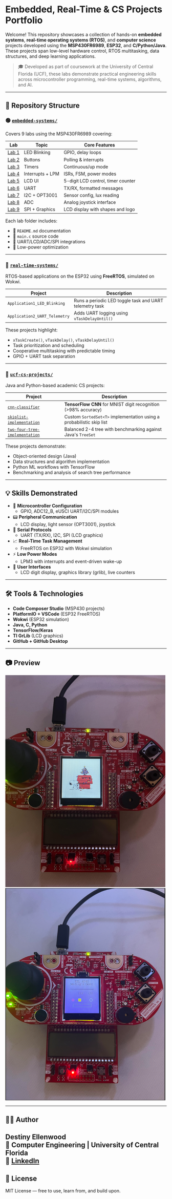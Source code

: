 # Embedded, Real-Time & CS Projects Portfolio

Welcome! This repository showcases a collection of hands-on **embedded systems**, **real-time operating systems (RTOS)**, and **computer science** projects developed using the **MSP430FR6989**, **ESP32**, and **C/Python/Java**. These projects span low-level hardware control, RTOS multitasking, data structures, and deep learning applications.

> 🎓 Developed as part of coursework at the University of Central Florida (UCF), these labs demonstrate practical engineering skills across microcontroller programming, real-time systems, algorithms, and AI.

---

## 🔧 Repository Structure

### 🟢 [`embedded-systems/`](./embedded-systems/)
Covers 9 labs using the MSP430FR6989 covering:

| Lab | Topic | Core Features |
|-----|-------|---------------|
| [Lab 1](./embedded-systems/Lab01_LED_Blink) | LED Blinking | GPIO, delay loops |
| [Lab 2](./embedded-systems/Lab02_Button_Interrupts) | Buttons | Polling & interrupts |
| [Lab 3](./embedded-systems/Lab03_Timer_LED_Control) | Timers | Continuous/up mode |
| [Lab 4](./embedded-systems/Lab04_Interrupts_and_LowPower) | Interrupts + LPM | ISRs, FSM, power modes |
| [Lab 5](./embedded-systems/Lab05_LCD_Display) | LCD UI | 5-digit LCD control, timer counter |
| [Lab 6](./embedded-systems/Lab06_UART_Communication) | UART | TX/RX, formatted messages |
| [Lab 7](./embedded-systems/Lab07_I2C_LightSensor) | I2C + OPT3001 | Sensor config, lux reading |
| [Lab 8](./embedded-systems/Lab08_ADC_Joystick) | ADC | Analog joystick interface |
| [Lab 9](./embedded-systems/Lab09_SPI_LCD_Display) | SPI + Graphics | LCD display with shapes and logo |

Each lab folder includes:
- 📄 `README.md` documentation
- 💾 `main.c` source code
- 🔁 UART/LCD/ADC/SPI integrations
- 🔋 Low-power optimization

---

### 🔴 [`real-time-systems/`](./real-time-systems/)
RTOS-based applications on the ESP32 using **FreeRTOS**, simulated on Wokwi.

| Project | Description |
|---------|-------------|
| `Application1_LED_Blinking` | Runs a periodic LED toggle task and UART telemetry task |
| `Application2_UART_Telemetry` | Adds UART logging using `vTaskDelayUntil()` |

These projects highlight:
- `xTaskCreate()`, `vTaskDelay()`, `vTaskDelayUntil()`
- Task prioritization and scheduling
- Cooperative multitasking with predictable timing
- GPIO + UART task separation

---

### 🧠 [`ucf-cs-projects/`](./ucf-cs-projects/)
Java and Python-based academic CS projects:

| Project | Description |
|---------|-------------|
| [`cnn-classifier`](./ucf-cs-projects/cnn-classifier) | **TensorFlow CNN** for MNIST digit recognition (>98% accuracy) |
| [`skiplist-implementation`](./ucf-cs-projects/skiplist-implementation) | Custom `SortedSet<T>` implementation using a probabilistic skip list |
| [`two-four-tree-implementation`](./ucf-cs-projects/two-four-tree-implementation) | Balanced 2-4 tree with benchmarking against Java's `TreeSet` |

These projects demonstrate:
- Object-oriented design (Java)
- Data structures and algorithm implementation
- Python ML workflows with TensorFlow
- Benchmarking and analysis of search tree performance

---

## 💡 Skills Demonstrated

- 🧠 **Microcontroller Configuration**
  - GPIO, ADC12_B, eUSCI UART/I2C/SPI modules
- 📟 **Peripheral Communication**
  - LCD display, light sensor (OPT3001), joystick
- 💬 **Serial Protocols**
  - UART (TX/RX), I2C, SPI (LCD graphics)
- 📈 **Real-Time Task Management**
  - FreeRTOS on ESP32 with Wokwi simulation
- ⚡ **Low Power Modes**
  - LPM3 with interrupts and event-driven wake-up
- 🎨 **User Interfaces**
  - LCD digit display, graphics library (grlib), live counters

---

## 🛠️ Tools & Technologies

- **Code Composer Studio** (MSP430 projects)
- **PlatformIO + VSCode** (ESP32 FreeRTOS)
- **Wokwi** (ESP32 simulation)
- **Java, C, Python**
- **TensorFlow/Keras**
- **TI GrLib** (LCD graphics)
- **GitHub + GitHub Desktop**

---

## 📷 Preview

<img src="./embedded-systems/Lab09_SPI_LCD_Display/assets/snoopy image.png" alt="LCD Graphics Demo" width="500"/>
<img src="./embedded-systems/Lab09_SPI_LCD_Display/assets/second screen.png" alt="LCD Graphics Demo" width="500"/>

---

## 👨‍💻 Author

**Destiny Ellenwood**  
📍 Computer Engineering | University of Central Florida  
🔗 [LinkedIn](https://www.linkedin.com/in/destinyellenwood/) 
---

## 📜 License

MIT License — free to use, learn from, and build upon.

